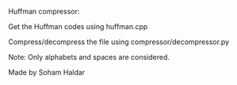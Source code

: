 Huffman compressor:

Get the Huffman codes using huffman.cpp

Compress/decompress the file using compressor/decompressor.py

Note: Only alphabets and spaces are considered.

Made by Soham Haldar
